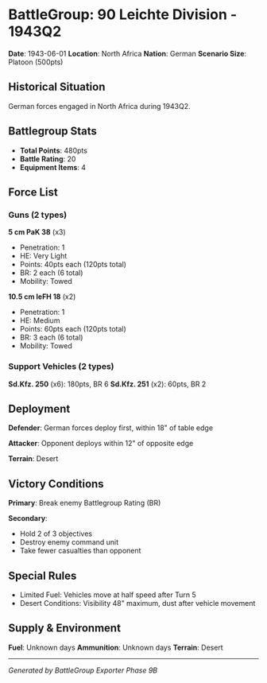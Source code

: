 # BattleGroup: 90 Leichte Division - 1943Q2

**Date**: 1943-06-01
**Location**: North Africa
**Nation**: German
**Scenario Size**: Platoon (500pts)

## Historical Situation

German forces engaged in North Africa during 1943Q2.

## Battlegroup Stats

- **Total Points**: 480pts
- **Battle Rating**: 20
- **Equipment Items**: 4

## Force List

### Guns (2 types)

**5 cm PaK 38** (x3)
- Penetration: 1
- HE: Very Light
- Points: 40pts each (120pts total)
- BR: 2 each (6 total)
- Mobility: Towed

**10.5 cm leFH 18** (x2)
- Penetration: 1
- HE: Medium
- Points: 60pts each (120pts total)
- BR: 3 each (6 total)
- Mobility: Towed

### Support Vehicles (2 types)

**Sd.Kfz. 250** (x6): 180pts, BR 6
**Sd.Kfz. 251** (x2): 60pts, BR 2

## Deployment

**Defender**: German forces deploy first, within 18" of table edge

**Attacker**: Opponent deploys within 12" of opposite edge

**Terrain**: Desert

## Victory Conditions

**Primary**: Break enemy Battlegroup Rating (BR)

**Secondary**:
- Hold 2 of 3 objectives
- Destroy enemy command unit
- Take fewer casualties than opponent

## Special Rules

- Limited Fuel: Vehicles move at half speed after Turn 5
- Desert Conditions: Visibility 48" maximum, dust after vehicle movement

## Supply & Environment

**Fuel**: Unknown days
**Ammunition**: Unknown days
**Terrain**: Desert

---

*Generated by BattleGroup Exporter Phase 9B*
